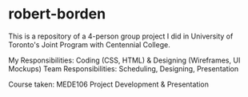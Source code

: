 # robert-borden

This is a repository of a 4-person group project I did in University of Toronto's Joint Program with Centennial College.

My Responsibilities: Coding (CSS, HTML) & Designing (Wireframes, UI Mockups)
Team Responsibilities: Scheduling, Designing, Presentation

Course taken: MEDE106 Project Development & Presentation
